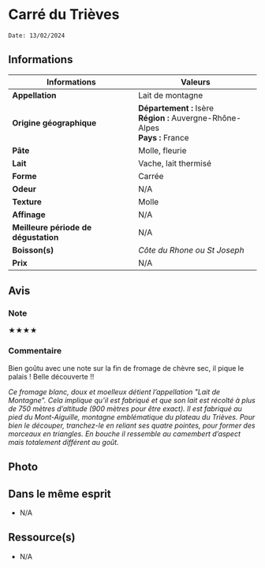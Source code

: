 # Carré du Trièves
```
Date: 13/02/2024
```
## Informations

| Informations | Valeurs |
| ---- | ---- |
| **Appellation** | Lait de montagne |
| **Origine géographique** | **Département :** Isère<br>**Région :** Auvergne-Rhône-Alpes<br>**Pays :** France  |
| **Pâte** | Molle, fleurie |
| **Lait** | Vache, lait thermisé |
| **Forme** | Carrée |
| **Odeur** | N/A |
| **Texture** | Molle |
| **Affinage** | N/A |
| **Meilleure période de dégustation** | N/A |
| **Boisson(s)** | *Côte du Rhone ou St Joseph* |
| **Prix** | N/A |

## Avis
### Note
★★★★
### Commentaire
Bien goûtu avec une note sur la fin de fromage de chèvre sec, il pique le palais ! Belle découverte !!

*Ce fromage blanc, doux et moelleux détient l’appellation "Lait de Montagne". Cela implique qu’il est fabriqué et que son lait est récolté à plus de 750 mètres d’altitude (900 mètres pour être exact). Il est fabriqué au pied du Mont-Aiguille, montagne emblématique du plateau du Trièves. Pour bien le découper, tranchez-le en reliant ses quatre pointes, pour former des morceaux en triangles.*
*En bouche il ressemble au camembert d’aspect mais totalement différent au goût.* 

## Photo


## Dans le même esprit
* N/A

## Ressource(s)
* N/A